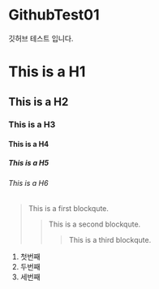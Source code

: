 # GithubTest01
깃허브 테스트 입니다.

# This is a H1
## This is a H2
### This is a H3
#### This is a H4
##### This is a H5
###### This is a H6

> This is a first blockqute.
>	> This is a second blockqute.
>	>	> This is a third blockqute.

1. 첫번째
2. 두번째
3. 세번째
